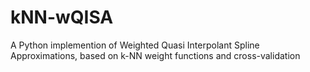 # kNN-wQISA
A Python implemention of Weighted Quasi Interpolant Spline Approximations, based on k-NN weight functions and cross-validation
